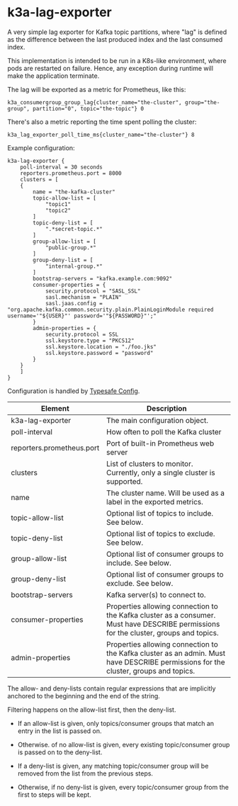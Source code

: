 # k3a-lag-exporter

A very simple lag exporter for Kafka topic partitions, where "lag" is
defined as the difference between the last produced index and the last
consumed index.

This implementation is intended to be run in a K8s-like environment,
where pods are restarted on failure. Hence, any exception during
runtime will make the application terminate.

The lag will be exported as a metric for Prometheus, like this:

```text
k3a_consumergroup_group_lag{cluster_name="the-cluster", group="the-group", partition="0", topic="the-topic"} 0
```

There's also a metric reporting the time spent polling the cluster:

```text
k3a_lag_exporter_poll_time_ms{cluster_name="the-cluster"} 8
```

Example configuration:

```text
k3a-lag-exporter {
    poll-interval = 30 seconds
    reporters.prometheus.port = 8000
    clusters = [
    {
        name = "the-kafka-cluster"
        topic-allow-list = [
            "topic1"
            "topic2"
        ]
        topic-deny-list = [
            ".*secret-topic.*"
        ]
        group-allow-list = [
            "public-group.*"
        ]
        group-deny-list = [
            "internal-group.*"
        ]
        bootstrap-servers = "kafka.example.com:9092"
        consumer-properties = {
            security.protocol = "SASL_SSL"
            sasl.mechanism = "PLAIN"
            sasl.jaas.config = "org.apache.kafka.common.security.plain.PlainLoginModule required username='"${USER}"' password='"${PASSWORD}"';"
        }
        admin-properties = {
            security.protocol = SSL
            ssl.keystore.type = "PKCS12"
            ssl.keystore.location = "./foo.jks"
            ssl.keystore.password = "password"
        }
    }
    ]
}
```

Configuration is handled by
[Typesafe Config](https://github.com/lightbend/config).

| Element                   | Description                                                                                                                           |
|---------------------------|---------------------------------------------------------------------------------------------------------------------------------------|
| k3a-lag-exporter          | The main configuration object.                                                                                                        |
| poll-interval             | How often to poll the Kafka cluster                                                                                                   |
| reporters.prometheus.port | Port of built-in Prometheus web server                                                                                                |
| clusters                  | List of clusters to monitor. Currently, only a single cluster is supported.                                                           |
| name                      | The cluster name. Will be used as a label in the exported metrics.                                                                    |
| topic-allow-list          | Optional list of topics to include. See below.                                                                                        |
| topic-deny-list           | Optional list of topics to exclude. See below.                                                                                        |
| group-allow-list          | Optional list of consumer groups to include. See below.                                                                               |
| group-deny-list           | Optional list of consumer groups to exclude. See below.                                                                               |
| bootstrap-servers         | Kafka server(s) to connect to.                                                                                                        |
| consumer-properties       | Properties allowing connection to the Kafka cluster as a consumer. Must have DESCRIBE permissions for the cluster, groups and topics. |
| admin-properties          | Properties allowing connection to the Kafka cluster as an admin. Must have DESCRIBE permissions for the cluster, groups and topics.   |

The allow- and deny-lists contain regular expressions that are
implicitly anchored to the beginning and the end of the string.

Filtering happens on the allow-list first, then the deny-list.

* If an allow-list is given, only topics/consumer groups that match an
  entry in the list is passed on.

* Otherwise. of no allow-list is given, every existing topic/consumer
  group is passed on to the deny-list.

* If a deny-list is given, any matching topic/consumer group will be
  removed from the list from the previous steps.

* Otherwise, if no deny-list is given, every topic/consumer group from
  the first to steps will be kept.
